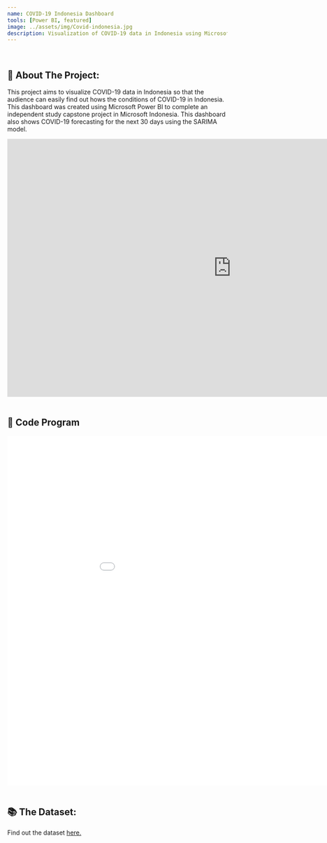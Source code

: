 ```yaml
---
name: COVID-19 Indonesia Dashboard
tools: [Power BI, featured]
image: ../assets/img/Covid-indonesia.jpg
description: Visualization of COVID-19 data in Indonesia using Microsoft Power BI.
---
```

<div class="m-3" id="problem">
    <br />
    <h2>🎯 About The Project:</h2>
</div>

This project aims to visualize COVID-19 data in Indonesia so that the audience can easily find out hows the conditions of COVID-19 in Indonesia. This dashboard was created using Microsoft Power BI to complete an independent study capstone project in Microsoft Indonesia. This dashboard also shows COVID-19 forecasting for the next 30 days using the SARIMA model.

<div class="row">
<iframe title="COVID19 DASHBOARD" width="1024" height="590" src="https://app.powerbi.com/view?r=eyJrIjoiNjRmOWE0ZGItNTgyNi00YWQ0LWI1NWMtNDJkMGNiZGMwMWY5IiwidCI6ImIyODkxYzg5LTEwMzctNGFiNy1hZWVmLTNmMTZhM2NjM2VlZiIsImMiOjEwfQ%3D%3D" frameborder="0" allowFullScreen="true"></iframe>
</div>

<div class="m-3" id="problem">
    <br />
    <h2>🤖 Code Program</h2>
</div>

<iframe 
  width="1024"
  height="800"
  src="../assets/img/ARIMA_FORECASTING_COVID19.html"
  frameborder="0"
  allowfullscreen>
</iframe>

<div class="m-3" id="data">
    <br />
    <h2>📚 The Dataset:</h2>
</div>

Find out the dataset [here.](https://1drv.ms/x/s!AgNq4jb_MzzqgQ81-kjJAXTPYadl?e=Ke04DN)
